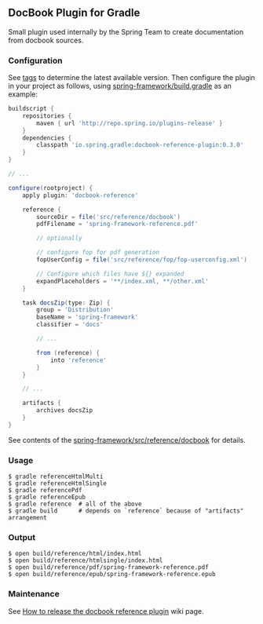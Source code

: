 ## DocBook Plugin for Gradle
Small plugin used internally by the Spring Team to create documentation from docbook
sources.

### Configuration
See [tags][1] to determine the
latest available version. Then configure the plugin in your project as
follows, using [spring-framework/build.gradle][2] as an example:
```groovy
buildscript {
    repositories {
        maven { url 'http://repo.spring.io/plugins-release' }
    }
    dependencies {
        classpath 'io.spring.gradle:docbook-reference-plugin:0.3.0'
    }
}

// ...

configure(rootproject) {
    apply plugin: 'docbook-reference'

    reference {
        sourceDir = file('src/reference/docbook')
        pdfFilename = 'spring-framework-reference.pdf'

        // optionally

        // configure fop for pdf generation
        fopUserConfig = file('src/reference/fop/fop-userconfig.xml')

        // Configure which files have ${} expanded
        expandPlaceholders = '**/index.xml, **/other.xml'
    }

    task docsZip(type: Zip) {
        group = 'Distribution'
        baseName = 'spring-framework'
        classifier = 'docs'

        // ...

        from (reference) {
            into 'reference'
        }
    }

    // ...

    artifacts {
        archives docsZip
    }
}
```
See contents of the [spring-framework/src/reference/docbook][3] for details.


### Usage
```
$ gradle referenceHtmlMulti
$ gradle referenceHtmlSingle
$ gradle referencePdf
$ gradle referenceEpub
$ gradle reference  # all of the above
$ gradle build      # depends on `reference` because of "artifacts" arrangement
```

### Output
```
$ open build/reference/html/index.html
$ open build/reference/htmlsingle/index.html
$ open build/reference/pdf/spring-framework-reference.pdf
$ open build/reference/epub/spring-framework-reference.epub
```

### Maintenance
See [How to release the docbook reference plugin][4] wiki page.

[1]: https://github.com/SpringSource/gradle-plugins/tags
[2]: https://github.com/SpringSource/spring-framework/blob/master/build.gradle
[3]: https://github.com/SpringSource/spring-framework/tree/master/src/reference/docbook
[4]: https://github.com/SpringSource/gradle-plugins/wiki/How-to-release-the-docbook-reference-plugin
